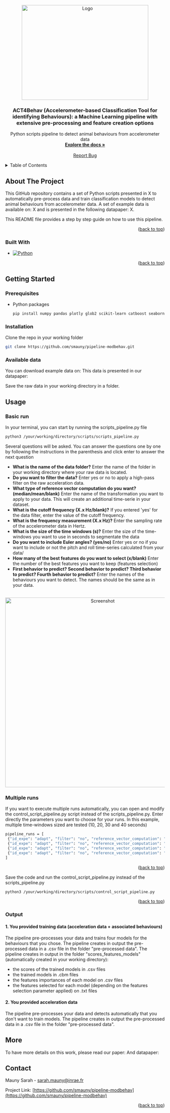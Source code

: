 <!-- PROJECT SHIELDS -->
<!--
*** I'm using markdown "reference style" links for readability.
*** Reference links are enclosed in brackets [ ] instead of parentheses ( ).
*** See the bottom of this document for the declaration of the reference variables
*** for contributors-url, forks-url, etc. This is an optional, concise syntax you may use.
*** https://www.markdownguide.org/basic-syntax/#reference-style-links
-->

<!-- PROJECT LOGO -->
<br />
<div align="center">
  <a href="https://github.com/smauny/pipeline-modbehav/tree/main/images">
    <img src="https://github.com/smauny/pipeline-modbehav/blob/c55afed3d5eb781c031967b531ea6a22ec0dec1c/images/Act4behavlogo.png" alt="Logo" width="400" height="300">
  </a>

<h3 align="center">ACT4Behav (Accelerometer-based Classification Tool for identifying Behaviours): a Machine Learning pipeline with extensive pre-processing and feature creation options</h3>

  <p align="center">
    Python scripts pipeline to detect animal behaviours from accelerometer data 
    <br />
    <a href="https://github.com/smauny/pipeline-modbehav/"><strong>Explore the docs »</strong></a>
    <br />
    <br />
    <a href="https://github.com/smauny/pipeline-modbehav/">Report Bug</a>
    
  </p>
</div>



<!-- TABLE OF CONTENTS -->
<details>
  <summary>Table of Contents</summary>
  <ol>
    <li>
      <a href="#about-the-project">About The Project</a>
    </li>
    <li>
      <a href="#getting-started">Getting Started</a>
      <ul>
        <li><a href="#prerequisites">Prerequisites</a></li>
        <li><a href="#installation">Installation</a></li>
      </ul>
    </li>
    <li><a href="#usage">Usage</a></li>
    <li><a href="#contact">Contact</a></li>
    <li><a href="#more">More</a></li>
  </ol>
</details>



<!-- ABOUT THE PROJECT -->
## About The Project

This GitHub repository contains a set of Python scripts presented in X to automatically pre-process data and train classification models to detect animal behaviours from accelerometer data. A set of example data is available on: X and is presented in the following datapaper: X.

This README file provides a step by step guide on how to use this pipeline. 

<p align="right">(<a href="#readme-top">back to top</a>)</p>

### Built With

* [![Python][Python.js]][Python-url]
<p align="right">(<a href="#readme-top">back to top</a>)</p>


<!-- GETTING STARTED -->
## Getting Started
### Prerequisites

* Python packages
  ```sh
  pip install numpy pandas plotly glob2 scikit-learn catboost seaborn matplotlib tsfresh
  ```

### Installation

Clone the repo in your working folder
   ```sh
   git clone https://github.com/smauny/pipeline-modbehav.git
   ```

### Available data

You can download example data on: 
This data is presented in our datapaper:

Save the raw data in your working directory in a folder.

<!-- USAGE EXAMPLES -->
## Usage
### Basic run 
In your terminal, you can start by running the scripts_pipeline.py file

   ```sh
   python3 /your/working/directory/scripts/scripts_pipeline.py
   ```


Several questions will be asked. You can answer the questions one by one by following the instructions in the parenthesis and click enter to answer the next question

- **What is the name of the data folder?** Enter the name of the folder in your working directory where your raw data is located.
- **Do you want to filter the data?** Enter yes or no to apply a high-pass filter on the raw acceleration data.
- **What type of reference vector computation do you want? (median/mean/blank)** Enter the name of the transformation you want to apply to your data. This will create an additional time-serie in your dataset.
- **What is the cutoff frequency (X.x Hz/blank)?** If you entered 'yes' for the data filter, enter the value of the cutoff frequency.
- **What is the frequency measurement (X.x Hz)?** Enter the sampling rate of the accelerometer data in Hertz.
- **What is the size of the time windows (s)?** Enter the size of the time-windows you want to use in seconds to segmentate the data
- **Do you want to include Euler angles? (yes/no)** Enter yes or no if you want to include or not the pitch and roll time-series calculated from your data/
- **How many of the best features do you want to select (x/blank)** Enter the number of the best features you want to keep (features selection)
- **First behavior to predict?
Second behavior to predict?
Third behavior to predict?
Fourth behavior to predict?** Enter the names of the behaviours you want to detect. The names should be the same as in your data.

<br />
<div align="center">
  <a href="https://github.com/smauny/pipeline-modbehav/tree/main/images">
    <img src="https://github.com/smauny/pipeline-modbehav/blob/fdc9a84e1805fee04cc3a677e91f54f18532f0ff/images/Screenshot_scripts_pipeline.png" alt="Screenshot" width="600">
  </a>
</div>



### Multiple runs
If you want to execute multiple runs automatically, you can open and modify the control_script_pipeline.py script instead of the scripts_pipeline.py. Enter directly the parameters you want to choose for your runs. In this example, multiple time-windows sized are tested (10, 20, 30 and 40 seconds)

   ```sh
   pipeline_runs = [
    {"id_expe": "adapt", "filter": "no", "reference_vector_computation": "mean", "cutoff_hz": "", "freq_measure": "5", "time_windows": "10", "euler_angles": "yes", "features_selection": ""},
    {"id_expe": "adapt", "filter": "no", "reference_vector_computation": "mean", "cutoff_hz": "", "freq_measure": "5", "time_windows": "20", "euler_angles": "yes", "features_selection": ""},
    {"id_expe": "adapt", "filter": "no", "reference_vector_computation": "mean", "cutoff_hz": "", "freq_measure": "5", "time_windows": "30", "euler_angles": "yes", "features_selection": ""},
    {"id_expe": "adapt", "filter": "no", "reference_vector_computation": "mean", "cutoff_hz": "", "freq_measure": "5", "time_windows": "40", "euler_angles": "yes", "features_selection": ""}
]
   ```
<p align="right">(<a href="#readme-top">back to top</a>)</p>

Save the code and run the control_script_pipeline.py instead of the scripts_pipeline.py

   ```sh
   python3 /your/working/directory/scripts/control_script_pipeline.py
   ```
<p align="right">(<a href="#readme-top">back to top</a>)</p>

### Output
#### 1. You provided training data (acceleration data + associated behaviours) 
The pipeline pre-processes your data and trains four models for the behaviours that you chose.
The pipeline creates in output the pre-processed data in a .csv file in the folder "pre-processed data".
The pipeline creates in output in the folder "scores_features_models" (automatically created in your working directory):
- the scores of the trained models in .csv files
- the trained models in .cbm files
- the features importances of each model on .csv files
- the features selected for each model (depending on the features selection parameter applied) on .txt files

#### 2. You provided acceleration data 
The pipeline pre-processes your data and detects automatically that you don't want to train models. 
The pipeline creates in output the pre-processed data in a .csv file in the folder "pre-processed data".

<!-- MORE -->
## More

To have more details on this work, please read our paper:
And datapaper: 

<!-- CONTACT -->
## Contact

Mauny Sarah - sarah.mauny@inrae.fr

Project Link: [https://github.com/smauny/pipeline-modbehav](https://github.com/smauny/pipeline-modbehav)

<p align="right">(<a href="#readme-top">back to top</a>)</p>



<!-- MARKDOWN LINKS & IMAGES -->
<!-- https://www.markdownguide.org/basic-syntax/#reference-style-links -->
[contributors-shield]: https://img.shields.io/github/contributors/github_username/repo_name.svg?style=for-the-badge
[contributors-url]: https://github.com/github_username/repo_name/graphs/contributors
[forks-shield]: https://img.shields.io/github/forks/github_username/repo_name.svg?style=for-the-badge
[forks-url]: https://github.com/github_username/repo_name/network/members
[stars-shield]: https://img.shields.io/github/stars/github_username/repo_name.svg?style=for-the-badge
[stars-url]: https://github.com/github_username/repo_name/stargazers
[issues-shield]: https://img.shields.io/github/issues/github_username/repo_name.svg?style=for-the-badge
[issues-url]: https://github.com/github_username/repo_name/issues
[license-shield]: https://img.shields.io/github/license/github_username/repo_name.svg?style=for-the-badge
[license-url]: https://github.com/github_username/repo_name/blob/master/LICENSE.txt
[linkedin-shield]: https://img.shields.io/badge/-LinkedIn-black.svg?style=for-the-badge&logo=linkedin&colorB=555
[linkedin-url]: https://linkedin.com/in/linkedin_username
[product-screenshot]: images/screenshot.png
[Python.js]: https://img.shields.io/pypi/pyversions/scikit-learn
[Python-url]: https://pypi.org/project/Python.js/


